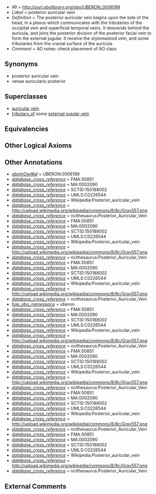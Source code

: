  * *IRI* = http://purl.obolibrary.org/obo/UBERON_0006199
 * *Label* = posterior auricular vein
 * *Definition* = The posterior auricular vein begins upon the side of the head, in a plexus which communicates with the tributaries of the occipital vein and superficial temporal veins. It descends behind the auricula, and joins the posterior division of the posterior facial vein to form the external jugular. It receive the stylomastoid vein, and some tributaries from the cranial surface of the auricula.
 * *Comment* = AO notes: check placement of AO class

## Synonyms

 * posterior auricular vein
 * venae auricularis posterior

## Superclasses

 * [auricular vein](../../UBERON/97/UBERON_0006197.md)
 * [tributary_of](../../core#tributary/of/core#tributary_of.md) some [external jugular vein](../../UBERON/01/UBERON_0001101.md)

## Equivalencies


## Other Logical Axioms


## Other Annotations

 * *[oboInOwl#id](../../id/oboInOwl#id.md)* = UBERON:0006199
 * *[database_cross_reference](../../ef/oboInOwl#hasDbXref.md)* = FMA:50851
 * *[database_cross_reference](../../ef/oboInOwl#hasDbXref.md)* = MA:0002090
 * *[database_cross_reference](../../ef/oboInOwl#hasDbXref.md)* = SCTID:150188002
 * *[database_cross_reference](../../ef/oboInOwl#hasDbXref.md)* = UMLS:C0226544
 * *[database_cross_reference](../../ef/oboInOwl#hasDbXref.md)* = Wikipedia:Posterior_auricular_vein
 * *[database_cross_reference](../../ef/oboInOwl#hasDbXref.md)* = http://upload.wikimedia.org/wikipedia/commons/8/8c/Gray557.png
 * *[database_cross_reference](../../ef/oboInOwl#hasDbXref.md)* = ncithesaurus:Posterior_Auricular_Vein
 * *[database_cross_reference](../../ef/oboInOwl#hasDbXref.md)* = FMA:50851
 * *[database_cross_reference](../../ef/oboInOwl#hasDbXref.md)* = MA:0002090
 * *[database_cross_reference](../../ef/oboInOwl#hasDbXref.md)* = SCTID:150188002
 * *[database_cross_reference](../../ef/oboInOwl#hasDbXref.md)* = UMLS:C0226544
 * *[database_cross_reference](../../ef/oboInOwl#hasDbXref.md)* = Wikipedia:Posterior_auricular_vein
 * *[database_cross_reference](../../ef/oboInOwl#hasDbXref.md)* = http://upload.wikimedia.org/wikipedia/commons/8/8c/Gray557.png
 * *[database_cross_reference](../../ef/oboInOwl#hasDbXref.md)* = ncithesaurus:Posterior_Auricular_Vein
 * *[database_cross_reference](../../ef/oboInOwl#hasDbXref.md)* = FMA:50851
 * *[database_cross_reference](../../ef/oboInOwl#hasDbXref.md)* = MA:0002090
 * *[database_cross_reference](../../ef/oboInOwl#hasDbXref.md)* = SCTID:150188002
 * *[database_cross_reference](../../ef/oboInOwl#hasDbXref.md)* = UMLS:C0226544
 * *[database_cross_reference](../../ef/oboInOwl#hasDbXref.md)* = Wikipedia:Posterior_auricular_vein
 * *[database_cross_reference](../../ef/oboInOwl#hasDbXref.md)* = http://upload.wikimedia.org/wikipedia/commons/8/8c/Gray557.png
 * *[database_cross_reference](../../ef/oboInOwl#hasDbXref.md)* = ncithesaurus:Posterior_Auricular_Vein
 * *[has_obo_namespace](../../ce/oboInOwl#hasOBONamespace.md)* = uberon
 * *[database_cross_reference](../../ef/oboInOwl#hasDbXref.md)* = FMA:50851
 * *[database_cross_reference](../../ef/oboInOwl#hasDbXref.md)* = MA:0002090
 * *[database_cross_reference](../../ef/oboInOwl#hasDbXref.md)* = SCTID:150188002
 * *[database_cross_reference](../../ef/oboInOwl#hasDbXref.md)* = UMLS:C0226544
 * *[database_cross_reference](../../ef/oboInOwl#hasDbXref.md)* = Wikipedia:Posterior_auricular_vein
 * *[database_cross_reference](../../ef/oboInOwl#hasDbXref.md)* = http://upload.wikimedia.org/wikipedia/commons/8/8c/Gray557.png
 * *[database_cross_reference](../../ef/oboInOwl#hasDbXref.md)* = ncithesaurus:Posterior_Auricular_Vein
 * *[database_cross_reference](../../ef/oboInOwl#hasDbXref.md)* = FMA:50851
 * *[database_cross_reference](../../ef/oboInOwl#hasDbXref.md)* = MA:0002090
 * *[database_cross_reference](../../ef/oboInOwl#hasDbXref.md)* = SCTID:150188002
 * *[database_cross_reference](../../ef/oboInOwl#hasDbXref.md)* = UMLS:C0226544
 * *[database_cross_reference](../../ef/oboInOwl#hasDbXref.md)* = Wikipedia:Posterior_auricular_vein
 * *[database_cross_reference](../../ef/oboInOwl#hasDbXref.md)* = http://upload.wikimedia.org/wikipedia/commons/8/8c/Gray557.png
 * *[database_cross_reference](../../ef/oboInOwl#hasDbXref.md)* = ncithesaurus:Posterior_Auricular_Vein
 * *[database_cross_reference](../../ef/oboInOwl#hasDbXref.md)* = FMA:50851
 * *[database_cross_reference](../../ef/oboInOwl#hasDbXref.md)* = MA:0002090
 * *[database_cross_reference](../../ef/oboInOwl#hasDbXref.md)* = SCTID:150188002
 * *[database_cross_reference](../../ef/oboInOwl#hasDbXref.md)* = UMLS:C0226544
 * *[database_cross_reference](../../ef/oboInOwl#hasDbXref.md)* = Wikipedia:Posterior_auricular_vein
 * *[database_cross_reference](../../ef/oboInOwl#hasDbXref.md)* = http://upload.wikimedia.org/wikipedia/commons/8/8c/Gray557.png
 * *[database_cross_reference](../../ef/oboInOwl#hasDbXref.md)* = ncithesaurus:Posterior_Auricular_Vein
 * *[database_cross_reference](../../ef/oboInOwl#hasDbXref.md)* = FMA:50851
 * *[database_cross_reference](../../ef/oboInOwl#hasDbXref.md)* = MA:0002090
 * *[database_cross_reference](../../ef/oboInOwl#hasDbXref.md)* = SCTID:150188002
 * *[database_cross_reference](../../ef/oboInOwl#hasDbXref.md)* = UMLS:C0226544
 * *[database_cross_reference](../../ef/oboInOwl#hasDbXref.md)* = Wikipedia:Posterior_auricular_vein
 * *[database_cross_reference](../../ef/oboInOwl#hasDbXref.md)* = http://upload.wikimedia.org/wikipedia/commons/8/8c/Gray557.png
 * *[database_cross_reference](../../ef/oboInOwl#hasDbXref.md)* = ncithesaurus:Posterior_Auricular_Vein

## External Comments

